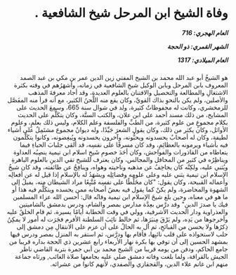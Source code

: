 <h1 dir="rtl">وفاة الشيخ ابن المرحل شيخ الشافعية .</h1>

<h5 dir="rtl">العام الهجري:  716

الشهر القمري: ذو الحجة

العام الميلادي: 1317</h5>

<p dir="rtl">هو الشيخُ أبو عبد الله محمد بن الشيخ المفتي زين الدين عمر بن مكي بن عبد الصمد المعروف بابن المرحل وبابن الوكيل شيخِ الشافعية في زمانه، وأشهَرُهم في وقته بكثرة الاشتغالِ والمطالعة والتحصيل والافتنان بالعلوم العديدة، وقد أجاد معرفةَ المذهب والأصلين، ولم يكن بالنحوِ بذاك القويِّ، وكان يقع منه اللَّحنُ الكثير، مع أنه قرأ منه المفَصَّل للزمخشري، وكانت له محفوظاتٌ كثيرة، ولد في شوال سنة 665، وسمِعَ الحديث على المشايخ، من ذلك مسند أحمد على ابن علان، والكتب الستَّة، وكان يتكَلَّم على الحديث بكلام مجموعٍ من علوم كثيرة، من الطبِّ والفلسفة وعلم الكلام، وليس ذلك بعلمٍ، وعلوم الأوائل، وكان يكثر من ذلك، وكان يقول الشعرَ جَيِّدًا، وله ديوانٌ مجموع مشتَمِلٌ على أشياء لطيفة، وكان له أصحابٌ يحسدونه ويحبُّونه، وآخرون يحسدونه ويُبغِضونه، وكانوا يتكَلَّمون فيه بأشياء ويرمونه بالعظائِمِ، وقد كان مسرفًا على نفسِه، قد ألقى جلبابَ الحياءِ فيما يتعاطاه من القاذورات والفواحش، وكان أحَدَ خصومِ شَيخِ اسلام ابن تيمية ينصِبُه العداوة ويناظِرُه في كثير من المحافل والمجالس، وكان يعترف للشيخ تقي الدينِ بالعلوم الباهرةِ ويُثني عليه، ولكِنَّه كان يجاحِفُ عن مذهبه وناحيته وهواه، وينافِحُ عن طائفته، وقد كان شيخُ الإسلام ابن تيمية يثني عليه وعلى علومِه وفضائِلِه ويشهَدُ له بالإسلامِ إذا قيل له عن أفعالِه وأعماله القبيحة، وكان يقول: "كان مخَلِّطًا على نفسِه مُتَّبِعًا مراد الشيطان منه، يميلُ إلى الشهوة والمحاضرة، ولم يكنْ كما يقول فيه بعضُ أصحابه ممن يحسده ويتكَلَّم فيه هذا أو ما هو في معناه، وحين بلغ شيخَ الإسلام ابن تيمية وفاتُه قال: أحسن الله عزاء المسلمين فيك يا صدرَ الدينِ" وقد درَّس بعِدَّة مدارس بمصر والشام، ودرس بدمشق بالشاميتين والعذراوية ودار الحديث الأشرفية، وولي في وقت الخطابة أيامًا يسيرة، ثم قام الخلقُ عليه وأخرجوها من يَدِه، ولم يَرْقَ مِنبَرَها، ثم خالط نائِبَ السلطنة الأفرم فجَرَت له أمور لا يمكِنُ ذِكرُها ولا يحسن من القبائحِ، ثم آل به الحالُ على أن عزم على الانتقالِ مِن دمشق إلى حلب لاستحواذه على قلب نائبِها، فأقام بها ودرَّس، ثم استقر به المنزل بمصر ودرس فيها بمشهد الحسين إلى أن توفي بها بكرة نهار الأربعاء رابع عشرين ذي الحجة بداره قريبا من جامع الحاكم، ودفن من يومه قريبا من الشيخ محمد بن أبي جمرة بتربة القاضي ناظر الجيش بالقرافة، ولما بلغت وفاته دمشق صلي عليه بجامعها صلاة الغائب, ورثاه جماعة منهم ابن غانم علاء الدين، والقجقازي والصفدي، لأنهم كانوا من عشرائه.</p></br>
